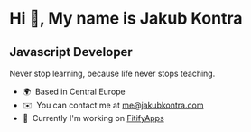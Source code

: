 Hi 👋,
My name is Jakub Kontra
=============================

Javascript Developer
--------------------

Never stop learning, because life never stops teaching.

* 🌍  Based in Central Europe
* ✉️  You can contact me at [me@jakubkontra.com](mailto:me@jakubkontra.com)
* 🚀  Currently I'm working on [FitifyApps](http://gofitify.com)
